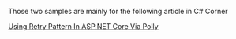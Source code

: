 Those two samples are mainly for the following article in C# Corner

[Using Retry Pattern In ASP.NET Core Via Polly](https://www.c-sharpcorner.com/article/using-retry-pattern-in-asp-net-core-via-polly/)
